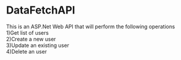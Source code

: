 # DataFetchAPI
This is an ASP.Net Web API that will perform the following operations <br>
1)Get list of users <br>
2)Create a new user <br>
3)Update an existing user <br>
4)Delete an user <br>
